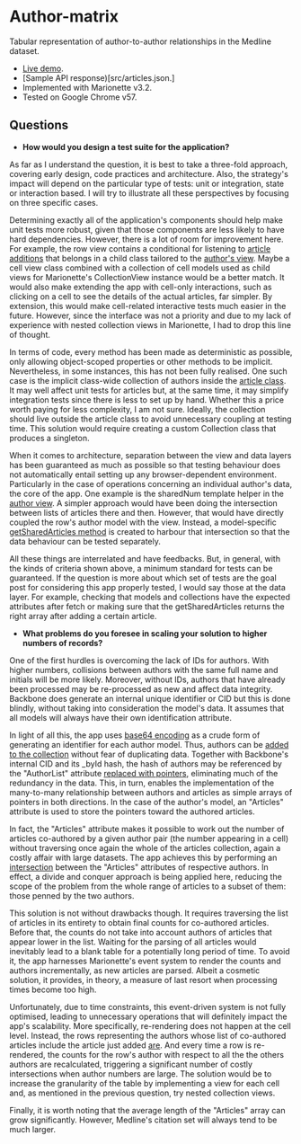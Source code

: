 Author-matrix
=============

Tabular representation of author-to-author relationships in the Medline dataset. 
- [Live demo](https://hqcasanova.github.io/author-matrix/).
- [Sample API response)[src/articles.json.]
- Implemented with Marionette v3.2. 
- Tested on Google Chrome v57.

Questions
---------

- **How would you design a test suite for the application?**

As far as I understand the question, it is best to take a three-fold approach, covering early design, code practices and architecture. Also, the strategy's impact will depend on the particular type of tests: unit or integration, state or interaction based. I will try to illustrate all these perspectives by focusing on three specific cases.

Determining exactly all of the application's components should help make unit tests more robust, given that those components are less likely to have hard dependencies. However, there is a lot of room for improvement here. For example, the row view contains a conditional for listening to [article additions](https://github.com/hqcasanova/author-matrix/blob/master/src/row/view.js#L14) that belongs in a child class tailored to the [author's view](https://github.com/hqcasanova/author-matrix/blob/master/src/author/view.js). Maybe a cell view class combined with a collection of cell models used as child views for Marionette's CollectionView instance would be a better match. It would also make extending the app with cell-only interactions, such as clicking on a cell to see the details of the actual articles, far simpler. By extension, this would make cell-related interactive tests much easier in the future. However, since the interface was not a priority and due to my lack of experience with nested collection views in Marionette, I had to drop this line of thought.

In terms of code, every method has been made as deterministic as possible, only allowing object-scoped properties or other methods to be implicit. Nevertheless, in some instances, this has not been fully realised. One such case is the implicit class-wide collection of authors inside the [article class](https://github.com/hqcasanova/author-matrix/blob/master/src/article/model.js#L6). It may well affect unit tests for articles but, at the same time, it may simplify integration tests since there is less to set up by hand. Whether this a price worth paying for less complexity, I am not sure. Ideally, the collection should live outside the article class to avoid unnecessary coupling at testing time. This solution would require creating a custom Collection class that produces a singleton.  

When it comes to architecture, separation between the view and data layers has been guaranteed as much as possible so that testing behaviour does not automatically entail setting up any browser-dependent environment. Particularly in the case of operations concerning an individual author's data, the core of the app. One example is the sharedNum template helper in the [author view](https://github.com/hqcasanova/author-matrix/blob/master/src/author/view.js#L22). A simpler approach would have been doing the intersection between lists of articles there and then. However, that would have directly coupled the row's author model with the view. Instead, a model-specific [getSharedArticles method](https://github.com/hqcasanova/author-matrix/blob/master/src/author/model.js#L24) is created to harbour that intersection so that the data behaviour can be tested separately.

All these things are interrelated and have feedbacks. But, in general, with the kinds of criteria shown above, a minimum standard for tests can be guaranteed. If the question is more about which set of tests are the goal post for considering this app properly tested, I would say those at the data layer. For example, checking that models and collections have the expected attributes after fetch or making sure that the getSharedArticles returns the right array after adding a certain article.

- **What problems do you foresee in scaling your solution to higher numbers of records?**

One of the first hurdles is overcoming the lack of IDs for authors. With higher numbers, collisions between authors with the same full name and initials will be more likely. Moreover, without IDs, authors that have already been processed may be re-processed as new and affect data integrity. Backbone does generate an internal unique identifier or CID but this is done blindly, without taking into consideration the model's data. It assumes that all models will always have their own identification attribute.  

In light of all this, the app uses [base64 encoding](https://github.com/hqcasanova/author-matrix/blob/master/src/authors/collection.js#L50) as a crude form of generating an identifier for each author model. Thus, authors can be [added to the collection](https://github.com/hqcasanova/author-matrix/blob/master/src/authors/collection.js#L21) without fear of duplicating data. Together with Backbone's internal CID and its _byId hash, the hash of authors may be referenced by the "AuthorList" attribute [replaced with pointers](https://github.com/hqcasanova/author-matrix/blob/master/src/article/model.js#L24), eliminating much of the redundancy in the data. This, in turn, enables the implementation of the many-to-many relationship between authors and articles as simple arrays of pointers in both directions. In the case of the author's model, an "Articles" attribute is used to store the pointers toward the authored articles.

In fact, the "Articles" attribute makes it possible to work out the number of articles co-authored by a given author pair (the number appearing in a cell) without traversing once again the whole of the articles collection, again a costly affair with large datasets. The app achieves this by performing an [intersection](https://github.com/hqcasanova/author-matrix/blob/master/src/author/model.js#L31) between the "Articles" attributes of respective authors. In effect, a divide and conquer approach is being applied here, reducing the scope of the problem from the whole range of articles to a subset of them: those penned by the two authors.

This solution is not without drawbacks though. It requires traversing the list of articles in its entirety to obtain final counts for co-authored articles. Before that, the counts do not take into account authors of articles that appear lower in the list. Waiting for the parsing of all articles would inevitably lead to a blank table for a potentially long period of time. To avoid it, the app harnesses Marionette's event system to render the counts and authors incrementally, as new articles are parsed. Albeit a cosmetic solution, it provides, in theory, a measure of last resort when processing times become too high.

Unfortunately, due to time constraints, this event-driven system is not fully optimised, leading to unnecessary operations that will definitely impact the app's scalability. More specifically, re-rendering does not happen at the cell level. Instead, the rows representing the authors whose list of co-authored articles include the article just added [are](https://github.com/hqcasanova/author-matrix/blob/master/src/author/view.js#L40). And every time a row is re-rendered, the counts for the row's author with respect to all the the others authors are recalculated, triggering a significant number of costly intersections when author numbers are large. The solution would be to increase the granularity of the table by implementing a view for each cell and, as mentioned in the previous question, try nested collection views.

Finally, it is worth noting that the average length of the "Articles" array can grow significantly. However, Medline's citation set will always tend to be much larger.
